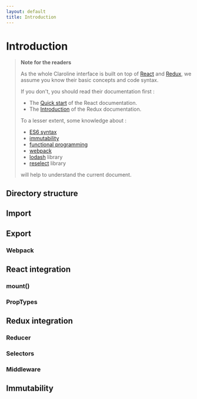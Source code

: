 ```yaml
---
layout: default
title: Introduction
---
```


# Introduction

> **Note for the readers**
>
> As the whole Claroline interface is built on top of [React](https://reactjs.org) and [Redux](https://redux.js.org),
> we assume you know their basic concepts and code syntax.
>
> If you don't, you should read their documentation first :
> - The [Quick start](https://reactjs.org/docs/hello-world.html) of the React documentation.
> - The [Introduction](https://redux.js.org/introduction) of the Redux documentation.
>
> To a lesser extent, some knowledge about :
>
> - [ES6 syntax](http://es6-features.org) 
> - [immutability](https://en.wikipedia.org/wiki/Immutable_object)
> - [functional programming](https://en.wikipedia.org/wiki/Functional_programming)
> - [webpack](https://webpack.js.org/)
> - [lodash](https://lodash.com) library
> - [reselect](https://github.com/reactjs/reselect#reselect) library
>
> will help to understand the current document.


## Directory structure


## Import


## Export


### Webpack


## React integration

### mount()

### PropTypes


## Redux integration

### Reducer

### Selectors

### Middleware


## Immutability
